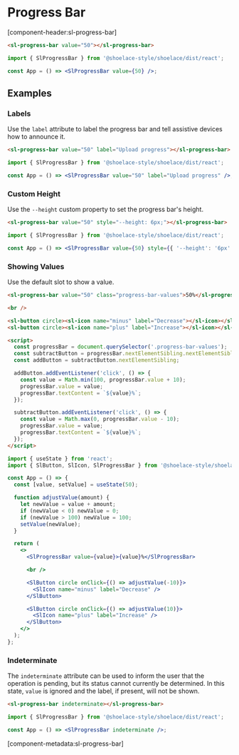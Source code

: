 # Progress Bar

[component-header:sl-progress-bar]

```html preview
<sl-progress-bar value="50"></sl-progress-bar>
```

```jsx react
import { SlProgressBar } from '@shoelace-style/shoelace/dist/react';

const App = () => <SlProgressBar value={50} />;
```

## Examples

### Labels

Use the `label` attribute to label the progress bar and tell assistive devices how to announce it.

```html preview
<sl-progress-bar value="50" label="Upload progress"></sl-progress-bar>
```

```jsx react
import { SlProgressBar } from '@shoelace-style/shoelace/dist/react';

const App = () => <SlProgressBar value="50" label="Upload progress" />;
```

### Custom Height

Use the `--height` custom property to set the progress bar's height.

```html preview
<sl-progress-bar value="50" style="--height: 6px;"></sl-progress-bar>
```

```jsx react
import { SlProgressBar } from '@shoelace-style/shoelace/dist/react';

const App = () => <SlProgressBar value={50} style={{ '--height': '6px' }} />;
```

### Showing Values

Use the default slot to show a value.

```html preview
<sl-progress-bar value="50" class="progress-bar-values">50%</sl-progress-bar>

<br />

<sl-button circle><sl-icon name="minus" label="Decrease"></sl-icon></sl-button>
<sl-button circle><sl-icon name="plus" label="Increase"></sl-icon></sl-button>

<script>
  const progressBar = document.querySelector('.progress-bar-values');
  const subtractButton = progressBar.nextElementSibling.nextElementSibling;
  const addButton = subtractButton.nextElementSibling;

  addButton.addEventListener('click', () => {
    const value = Math.min(100, progressBar.value + 10);
    progressBar.value = value;
    progressBar.textContent = `${value}%`;
  });

  subtractButton.addEventListener('click', () => {
    const value = Math.max(0, progressBar.value - 10);
    progressBar.value = value;
    progressBar.textContent = `${value}%`;
  });
</script>
```

```jsx react
import { useState } from 'react';
import { SlButton, SlIcon, SlProgressBar } from '@shoelace-style/shoelace/dist/react';

const App = () => {
  const [value, setValue] = useState(50);

  function adjustValue(amount) {
    let newValue = value + amount;
    if (newValue < 0) newValue = 0;
    if (newValue > 100) newValue = 100;
    setValue(newValue);
  }

  return (
    <>
      <SlProgressBar value={value}>{value}%</SlProgressBar>

      <br />

      <SlButton circle onClick={() => adjustValue(-10)}>
        <SlIcon name="minus" label="Decrease" />
      </SlButton>

      <SlButton circle onClick={() => adjustValue(10)}>
        <SlIcon name="plus" label="Increase" />
      </SlButton>
    </>
  );
};
```

### Indeterminate

The `indeterminate` attribute can be used to inform the user that the operation is pending, but its status cannot currently be determined. In this state, `value` is ignored and the label, if present, will not be shown.

```html preview
<sl-progress-bar indeterminate></sl-progress-bar>
```

```jsx react
import { SlProgressBar } from '@shoelace-style/shoelace/dist/react';

const App = () => <SlProgressBar indeterminate />;
```

[component-metadata:sl-progress-bar]

